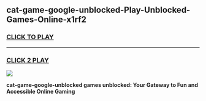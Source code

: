 
## cat-game-google-unblocked-Play-Unblocked-Games-Online-x1rf2
<h3>
<a href="https://premium76.site?title=cat-game-google-unblocked&ref=24A">CLICK TO PLAY</a></h3>
<hr>

<h3>
<a href="https://premium76.site?title=cat-game-google-unblocked&ref=24A">CLICK 2 PLAY</a>
  
</h3>

<a href="https://premium76.site?title=cat-game-google-unblocked&ref=24A"><img src="https://clearcache.store/games.png"></a>


**cat-game-google-unblocked games unblocked: Your Gateway to Fun and Accessible Online Gaming**
